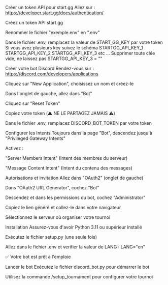 Créer un token API pour start.gg
Allez sur :
https://developer.start.gg/docs/authentication/

Créez un token API start.gg

Renommer le fichier "exemple.env" en ".env"

Dans le fichier .env, remplacez la valeur de START_GG_KEY par votre token
Si vous avez plusieurs key suivez le schéma STARTGG_API_KEY_1 STARTGG_API_KEY_2 STARTGG_API_KEY_3 etc ...
Supprimer toute clée vide, ne laissez pas STARTGG_API_KEY_3 = ""


Créer votre bot Discord
Rendez-vous sur :
https://discord.com/developers/applications

Cliquez sur "New Application", choisissez un nom et créez-le

Dans l'onglet de gauche, allez dans "Bot"

Cliquez sur "Reset Token"

Copiez votre token (⚠️ NE LE PARTAGEZ JAMAIS ⚠️)

Dans le fichier .env, remplacez DISCORD_BOT_TOKEN par votre token


Configurer les Intents
Toujours dans la page "Bot", descendez jusqu'à "Privileged Gateway Intents"

Activez :

"Server Members Intent" (Intent des membres du serveur)

"Message Content Intent" (Intent du contenu des messages)


Autorisations et invitation
Allez dans "OAuth2" (onglet de gauche)

Dans "OAuth2 URL Generator", cochez "Bot"

Descendez et dans les permissions du bot, cochez "Administrator"

Copiez le lien généré et collez-le dans votre navigateur

Sélectionnez le serveur où organiser votre tournoi


Installation
Assurez-vous d'avoir Python 3.11 ou supérieur installé

Exécutez le fichier setup.py (une seule fois)

Allez dans le fichier .env et verifier la valeur de LANG :  LANG="en"

✅ Votre bot est prêt à l'emploie

Lancer le bot
Exécutez le fichier discord_bot.py pour démarrer le bot

Utilisez la commande /setup_tournament pour configurer votre tournoi

